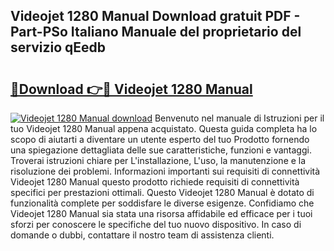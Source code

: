 ## Videojet 1280 Manual Download gratuit PDF - Part-PSo Italiano Manuale del proprietario del servizio qEedb

# <h2><a href="http://dfesqu.blite.top/?on=Videojet+1280+Manual">🔗Download 👉🔴 Videojet 1280 Manual</a></h2>

[![Videojet 1280 Manual download](https://i.imgur.com/lujVjoI.png)](http://dfesqu.blite.top/?on=Videojet+1280+Manual)
Benvenuto nel manuale di Istruzioni per il tuo Videojet 1280 Manual appena acquistato. Questa guida completa ha lo scopo di aiutarti a diventare un utente esperto del tuo Prodotto fornendo una spiegazione dettagliata delle sue caratteristiche, funzioni e vantaggi. Troverai istruzioni chiare per L'installazione, L'uso, la manutenzione e la risoluzione dei problemi. Informazioni importanti sui requisiti di connettività Videojet 1280 Manual questo prodotto richiede requisiti di connettività specifici per prestazioni ottimali. Questo Videojet 1280 Manual è dotato di funzionalità complete per soddisfare le diverse esigenze. Confidiamo che Videojet 1280 Manual sia stata una risorsa affidabile ed efficace per i tuoi sforzi per conoscere le specifiche del tuo nuovo dispositivo. In caso di domande o dubbi, contattare il nostro team di assistenza clienti.
